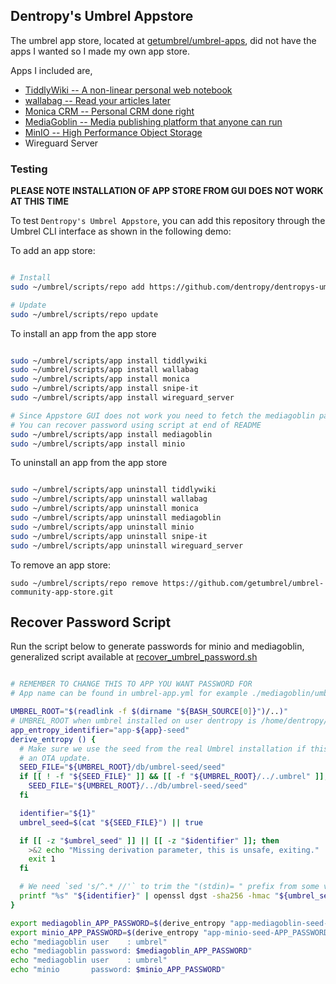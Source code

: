 ## Dentropy's Umbrel Appstore

The umbrel app store, located at [getumbrel/umbrel-apps](https://github.com/getumbrel/umbrel-apps), did not have the apps I wanted so I made my own app store.

Apps I included are,

* [TiddlyWiki  -- A non-linear personal web notebook](http://tiddlywiki.com/)
* [wallabag    -- Read your articles later](https://www.wallabag.it/en)
* [Monica CRM  -- Personal CRM done right](https://www.monicahq.com/)
* [MediaGoblin -- Media publishing platform that anyone can run](https://mediagoblin.org/)
* [MinIO       -- High Performance Object Storage](https://min.io/)
* Wireguard Server

### Testing

**PLEASE NOTE INSTALLATION OF APP STORE FROM GUI DOES NOT WORK AT THIS TIME**

<!-- To test `Dentropy's Umbrel Appstore`, you can add this repository through the Umbrel user interface as shown in the following demo:

https://user-images.githubusercontent.com/10330103/197889452-e5cd7e96-3233-4a09-b475-94b754adc7a3.mp4

Alternatively, you can use the Umbrel CLI as described below. -->

To test `Dentropy's Umbrel Appstore`, you can add this repository through the Umbrel CLI interface as shown in the following demo:

To add an app store:

``` bash

# Install
sudo ~/umbrel/scripts/repo add https://github.com/dentropy/dentropys-umbrel-appstore

# Update
sudo ~/umbrel/scripts/repo update

```

To install an app from the app store

``` bash

sudo ~/umbrel/scripts/app install tiddlywiki
sudo ~/umbrel/scripts/app install wallabag
sudo ~/umbrel/scripts/app install monica
sudo ~/umbrel/scripts/app install snipe-it
sudo ~/umbrel/scripts/app install wireguard_server

# Since Appstore GUI does not work you need to fetch the mediagoblin password manually
# You can recover password using script at end of README
sudo ~/umbrel/scripts/app install mediagoblin
sudo ~/umbrel/scripts/app install minio

```

To uninstall an app from the app store

``` bash

sudo ~/umbrel/scripts/app uninstall tiddlywiki
sudo ~/umbrel/scripts/app uninstall wallabag
sudo ~/umbrel/scripts/app uninstall monica
sudo ~/umbrel/scripts/app uninstall mediagoblin
sudo ~/umbrel/scripts/app uninstall minio
sudo ~/umbrel/scripts/app uninstall snipe-it
sudo ~/umbrel/scripts/app uninstall wireguard_server

```

To remove an app store:

```
sudo ~/umbrel/scripts/repo remove https://github.com/getumbrel/umbrel-community-app-store.git
```


## Recover Password Script

Run the script below to generate passwords for minio and mediagoblin, generalized script available at [recover\_umbrel\_password.sh](https://gist.github.com/dentropy/13078048ff835a7dae05766da82624aa)

``` bash

# REMEMBER TO CHANGE THIS TO APP YOU WANT PASSWORD FOR
# App name can be found in umbrel-app.yml for example ./mediagoblin/umbrel-app.yml

UMBREL_ROOT="$(readlink -f $(dirname "${BASH_SOURCE[0]}")/..)"
# UMBREL_ROOT when umbrel installed on user dentropy is /home/dentropy/umbrel/app-data
app_entropy_identifier="app-${app}-seed"
derive_entropy () {
  # Make sure we use the seed from the real Umbrel installation if this is
  # an OTA update.
  SEED_FILE="${UMBREL_ROOT}/db/umbrel-seed/seed"
  if [[ ! -f "${SEED_FILE}" ]] && [[ -f "${UMBREL_ROOT}/../.umbrel" ]]; then
    SEED_FILE="${UMBREL_ROOT}/../db/umbrel-seed/seed"
  fi

  identifier="${1}"
  umbrel_seed=$(cat "${SEED_FILE}") || true

  if [[ -z "$umbrel_seed" ]] || [[ -z "$identifier" ]]; then
    >&2 echo "Missing derivation parameter, this is unsafe, exiting."
    exit 1
  fi

  # We need `sed 's/^.* //'` to trim the "(stdin)= " prefix from some versions of openssl
  printf "%s" "${identifier}" | openssl dgst -sha256 -hmac "${umbrel_seed}" | sed 's/^.* //'
}

export mediagoblin_APP_PASSWORD=$(derive_entropy "app-mediagoblin-seed-APP_PASSWORD")
export minio_APP_PASSWORD=$(derive_entropy "app-minio-seed-APP_PASSWORD")
echo "mediagoblin user    : umbrel"
echo "mediagoblin password: $mediagoblin_APP_PASSWORD"
echo "mediagoblin user    : umbrel"
echo "minio       password: $minio_APP_PASSWORD"

```